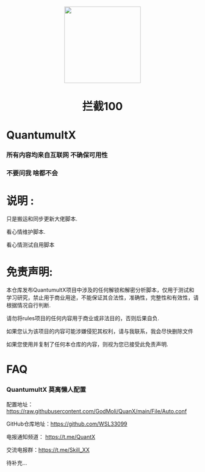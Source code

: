# 

<p align="center">
<img src="https://user-images.githubusercontent.com/91664985/138204882-91148e1a-36af-4ac4-a395-f17233b6cbb8.png" width="200" height="200" />
</p>

<h1 align="center">拦截100</h1>

# QuantumultX
### 所有内容均来自互联网 不确保可用性  
### 不要问我 啥都不会
#
# 说明 :

   只是搬运和同步更新大佬脚本.

   看心情维护脚本.

   看心情测试自用脚本
#
# 免责声明: 

    
本仓库发布QuantumultX项目中涉及的任何解锁和解密分析脚本，仅用于测试和学习研究，禁止用于商业用途，不能保证其合法性，准确性，完整性和有效性，请根据情况自行判断.

请勿将rules项目的任何内容用于商业或非法目的，否则后果自负.

如果您认为该项目的内容可能涉嫌侵犯其权利，请与我联系，我会尽快删除文件

如果您使用并复制了任何本仓库的内容，则视为您已接受此免责声明.
#
# FAQ
### QuantumultX 莫离懒人配置

配置地址：https://raw.githubusercontent.com/GodMoli/QuanX/main/File/Auto.conf

GitHub仓库地址：https://github.com/WSL33099

电报通知频道： https://t.me/QuantX

交流电报群：https://t.me/Skill_XX

待补充...
